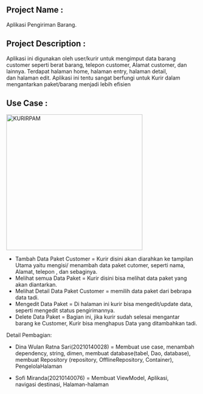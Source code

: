 ## Project Name : 
Aplikasi Pengiriman Barang. 


## Project Description :
Aplikasi ini digunakan oleh user/kurir untuk mengimput data barang customer seperti  berat barang, telepon customer, Alamat customer, dan lainnya. 
Terdapat halaman home, halaman entry, halaman detail, dan halaman edit. 
Aplikasi ini tentu sangat berfungi untuk Kurir dalam mengantarkan paket/barang menjadi lebih efisien


## Use Case : 
<img width="358" alt="KURIRPAM" src="https://github.com/Dinawulan14/ProjectAkhirPAMKurir/assets/115076471/9b4d1599-2e26-4f5c-bec7-30dad638475d">


- Tambah Data Paket Customer
= Kurir disini akan diarahkan ke tampilan Utama yaitu mengisi/ menambah data paket cutomer, seperti nama, Alamat, telepon , dan sebaginya.
- Melihat semua Data Paket 
= Kurir disini bisa melihat data paket yang akan diantarkan.
- Melihat Detail Data Paket Customer 
= memilih data paket dari bebrapa data tadi.
- Mengedit Data Paket 
= Di halaman ini kurir bisa mengedit/update data, seperti mengedit status pengirimannya.
- Delete Data Paket
= Bagian ini, jika kurir sudah selesai mengantar barang ke Customer, Kurir bisa menghapus Data yang ditambahkan tadi.


Detail Pembagian:
- Dina Wulan Ratna Sari(20210140028) = Membuat use case, menambah dependency, string, dimen, membuat database(tabel, Dao, database), membuat Repository (repository, OfflineRepository, Container), PengelolaHalaman
  
- Sofi Miranda(20210140076) = Membuat ViewModel, Aplikasi, navigasi destinasi, Halaman-halaman
